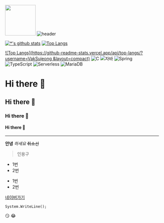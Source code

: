 <img src="images/a.jpg" width=100 height=100></img>
![header](https://capsule-render.vercel.app/api?type=wave&color=auto&height=300&section=header&text=깃허브%20특강&fontSize=90)

[![*'s github stats](https://github-readme-stats.vercel.app/api?username=VakSujeong)](https://github.com/VakSujeong)
[![Top Langs](https://github-readme-stats.vercel.app/api/top-langs/?username=VakSujeong)](https://github.com/VakSujeong/github-readme-stats)

[![Top Langs](https://github-readme-stats.vercel.app/api/top-langs/?username=VakSujeong &layout=compact)](https://github.com/VakSujeong/github-readme-stats)
![C](https://img.shields.io/badge/-C-123456?style=flat-square&logo=C&logoColor=black)
![자바](https://img.shields.io/badge/-자바-007396?style=flat&logo=Java&logoColor=ffffff)
![Spring](https://img.shields.io/badge/-Spring-6DB33F?style=for-the-badge&logo=Spring&logoColor=white)
![TypeScript](https://img.shields.io/badge/-TypeScript-3178C6?style=flat-square&logo=TypeScript&logoColor=white)
![Serverless](https://img.shields.io/badge/-Serverless-FD5750?style=flat-square&logo=Serverless&logoColor=magenta)
![MariaDB](https://img.shields.io/badge/-MariaDB-1F305F?style=flat-square&logo=mariadb&logoColor=white)
# Hi there 👋
## Hi there 👋
### Hi there 👋
#### Hi there 👋
---
**안녕**
*하세요*
~~취소선~~
>인용구
* 1번
* 2번
- 1번
- 2번

[네이버가기](https://www.naver.com)
```
System.WriteLine();
```
:smirk:
:joy:

<!--
**VakSujeong/VakSujeong** is a ✨ _special_ ✨ repository because its `README.md` (this file) appears on your GitHub profile.

Here are some ideas to get you started:

- 🔭 I’m currently working on ...
- 🌱 I’m currently learning ...
- 👯 I’m looking to collaborate on ...
- 🤔 I’m looking for help with ...
- 💬 Ask me about ...
- 📫 How to reach me: ...
- 😄 Pronouns: ...
- ⚡ Fun fact: ...
-->
